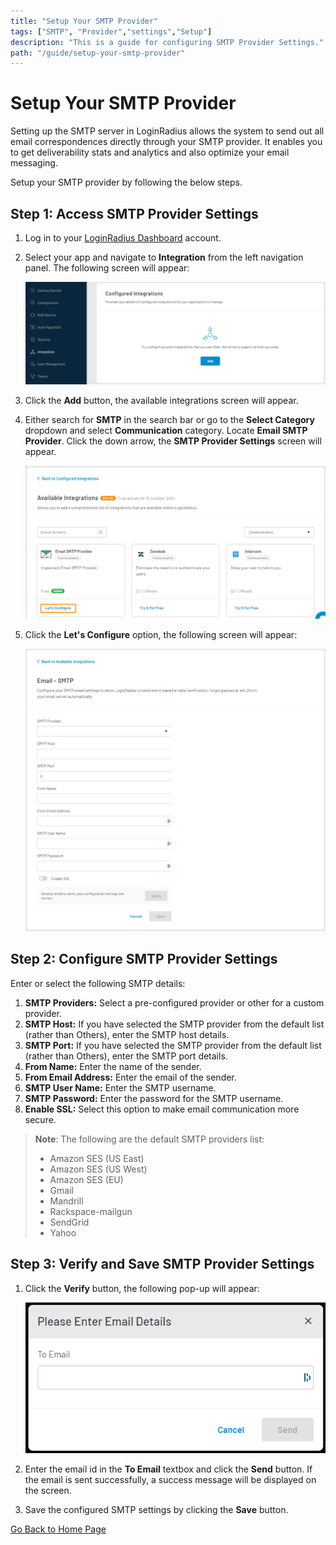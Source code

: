 ```yaml
---
title: "Setup Your SMTP Provider"
tags: ["SMTP", "Provider","settings","Setup"]
description: "This is a guide for configuring SMTP Provider Settings."
path: "/guide/setup-your-smtp-provider"
---
```


# Setup Your SMTP Provider

Setting up the SMTP server in LoginRadius allows the system to send out all email correspondences directly through your SMTP provider. It enables you to get deliverability stats and analytics and also optimize your email messaging. 

Setup your SMTP provider by following the below steps.

## Step 1: Access SMTP Provider Settings
1. Log in to your <a href="https://dashboard.loginradius.com/dashboard" target="_blank">LoginRadius Dashboard</a> account. 
2. Select your app and navigate to **Integration** from the left navigation panel. The following screen will appear:

   ![alt_text](../../assets/blog-common/configured-integration.png "image_tooltip")
   
3. Click the **Add** button, the available integrations screen will appear.
4. Either search for **SMTP** in the search bar or go to the **Select Category** dropdown and select **Communication** category. Locate **Email SMTP Provider**. Click the down arrow, the **SMTP Provider Settings** screen will appear.

   ![alt_text](images/smtp-provider-integration.png "image_tooltip")
   
5. Click the **Let's Configure** option, the following screen will appear:

   ![alt_text](images/smtp-provider-configuration.png "image_tooltip")

## Step 2: Configure SMTP Provider Settings

Enter or select the following SMTP details:

1. **SMTP Providers:** Select a pre-configured provider or other for a custom provider.
2. **SMTP Host:** If you have selected the SMTP provider from the default list (rather than Others), enter the SMTP host details.
3. **SMTP Port:** If you have selected the SMTP provider from the default list (rather than Others), enter the SMTP port details.
4. **From Name:** Enter the name of the sender.
5. **From Email Address:** Enter the email of the sender.
6. **SMTP User Name:** Enter the SMTP username.
7. **SMTP Password:** Enter the password for the SMTP username.
8. **Enable SSL:** Select this option to make email communication more secure.

> **Note**: The following are the default SMTP providers list:
> 
> * Amazon SES (US East)
> * Amazon SES (US West)
> * Amazon SES (EU)
> * Gmail
> * Mandrill
> * Rackspace-mailgun
> * SendGrid
> * Yahoo
## Step 3: Verify and Save SMTP Provider Settings

1. Click the **Verify** button, the following pop-up will appear:

   ![alt_text](images/verify-smtp1.png "image_tooltip")

2. Enter the email id in the **To Email** textbox and click the **Send** button. If the email is sent successfully, a success message will be displayed on the screen.

3. Save the configured SMTP settings by clicking the **Save** button.




[Go Back to Home Page](/)

